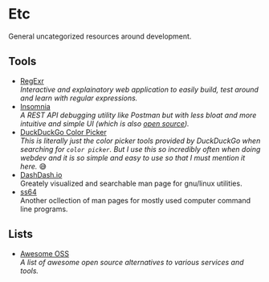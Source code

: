 # Etc
General uncategorized resources around development.

## Tools
- [RegExr](https://regexr.com/)  
  *Interactive and explainatory web application to easily build, test around and learn with regular expressions.*
- [Insomnia](https://insomnia.rest)  
  *A REST API debugging utility like Postman but with less bloat and more intuitive and simple UI (which is also [open source](https://github.com/Kong/insomnia)).*
- [DuckDuckGo Color Picker](https://duckduckgo.com/?t=ffab&q=color+picker&ia=answer)  
  *This is literally just the color picker tools provided by DuckDuckGo when searching for `color picker`. But I use this so incredibly often when doing webdev and it is so simple and easy to use so that I must mention it here.* 😅
- [DashDash.io](https://dashdash.io)  
  Greately visualized and searchable man page for gnu/linux utilities.
- [ss64](https://ss64.com/)  
  Another ocllection of man pages for mostly used computer command line programs.

## Lists
- [Awesome OSS](https://github.com/RunaCapital/awesome-oss-alternatives)  
  *A list of awesome open source alternatives to various services and tools.*
